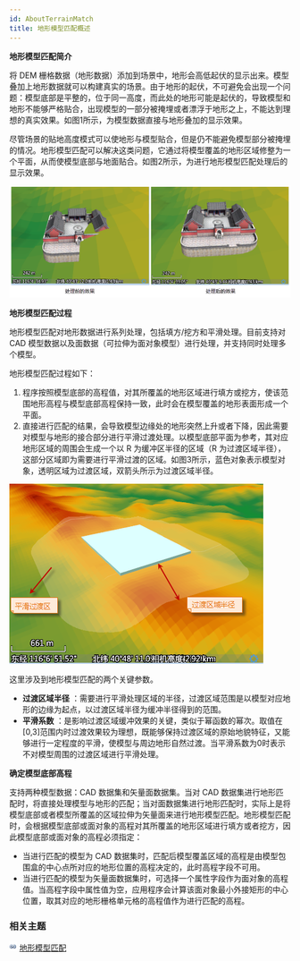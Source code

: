 ```yaml
---
id: AboutTerrainMatch
title: 地形模型匹配概述
---
```

**地形模型匹配简介**

将 DEM 栅格数据（地形数据）添加到场景中，地形会高低起伏的显示出来。模型叠加上地形数据就可以构建真实的场景。由于地形的起伏，不可避免会出现一个问题：模型底部是平整的，位于同一高度，而此处的地形可能是起伏的，导致模型和地形不能够严格贴合，出现模型的一部分被掩埋或者漂浮于地形之上，不能达到理想的真实效果。如图1所示，为模型数据直接与地形叠加的显示效果。

尽管场景的贴地高度模式可以使地形与模型贴合，但是仍不能避免模型部分被掩埋的情况。地形模型匹配可以解决这类问题，它通过将模型覆盖的地形区域修整为一个平面，从而使模型底部与地面贴合。如图2所示，为进行地形模型匹配处理后的显示效果。

![](img/GridMatch1.png) 
  
**地形模型匹配过程**

地形模型匹配对地形数据进行系列处理，包括填方/挖方和平滑处理。目前支持对 CAD 模型数据以及面数据（可拉伸为面对象模型）进行处理，并支持同时处理多个模型。

地形模型匹配过程如下：

  1. 程序按照模型底部的高程值，对其所覆盖的地形区域进行填方或挖方，使该范围地形高程与模型底部高程保持一致，此时会在模型覆盖的地形表面形成一个平面。
  2. 直接进行匹配的结果，会导致模型边缘处的地形突然上升或者下降，因此需要对模型与地形的接合部分进行平滑过渡处理。以模型底部平面为参考，其对应地形区域的周围会生成一个以 R 为缓冲区半径的区域（R 为过渡区域半径），这部分区域即为需要进行平滑过渡的区域。如图3所示，蓝色对象表示模型对象，透明区域为过渡区域，双箭头所示为过渡区域半径。  

![](img/TerrainMatch1.png)  

这里涉及到地形模型匹配的两个关键参数。

   * **过渡区域半径** ：需要进行平滑处理区域的半径，过渡区域范围是以模型对应地形的边缘为起点，以过渡区域半径为缓冲半径得到的范围。
  * **平滑系数** ：是影响过渡区域缓冲效果的关键，类似于幂函数的幂次。取值在[0,3]范围内时过渡效果较为理想，既能够保持过渡区域的原始地貌特征，又能够进行一定程度的平滑，使模型与周边地形自然过渡。当平滑系数为0时表示不对模型周围的过渡区域进行平滑处理。

**确定模型底部高程**

支持两种模型数据：CAD 数据集和矢量面数据集。当对 CAD 数据集进行地形匹配时，将直接处理模型与地形的匹配；当对面数据集进行地形匹配时，实际上是将模型底部或者模型所覆盖的区域拉伸为矢量面来进行地形模型匹配。地形模型匹配时，会根据模型底部或面对象的高程对其所覆盖的地形区域进行填方或者挖方，因此模型底部或面对象的高程必须指定：

* 当进行匹配的模型为 CAD 数据集时，匹配后模型覆盖区域的高程是由模型包围盒的中心点所对应的地形位置的高程决定的，此时高程字段不可用。
* 当进行匹配的模型为矢量面数据集时，可选择一个属性字段作为面对象的高程值。当高程字段中属性值为空，应用程序会计算该面对象最小外接矩形的中心位置，取其对应的地形栅格单元格的高程值作为进行匹配的高程。

###  相关主题

![](../../../img/smalltitle.png) [地形模型匹配](TerrainMatch)